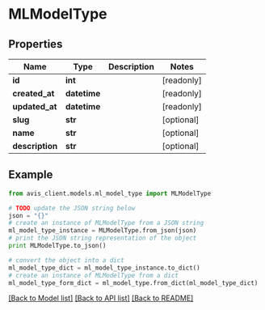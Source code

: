 # MLModelType


## Properties

Name | Type | Description | Notes
------------ | ------------- | ------------- | -------------
**id** | **int** |  | [readonly]
**created_at** | **datetime** |  | [readonly]
**updated_at** | **datetime** |  | [readonly]
**slug** | **str** |  | [optional]
**name** | **str** |  | [optional]
**description** | **str** |  | [optional]

## Example

```python
from avis_client.models.ml_model_type import MLModelType

# TODO update the JSON string below
json = "{}"
# create an instance of MLModelType from a JSON string
ml_model_type_instance = MLModelType.from_json(json)
# print the JSON string representation of the object
print MLModelType.to_json()

# convert the object into a dict
ml_model_type_dict = ml_model_type_instance.to_dict()
# create an instance of MLModelType from a dict
ml_model_type_form_dict = ml_model_type.from_dict(ml_model_type_dict)
```
[[Back to Model list]](../#documentation-for-models) [[Back to API list]](../#documentation-for-api-endpoints) [[Back to README]](../)
